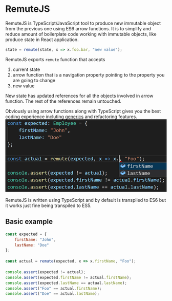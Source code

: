# RemuteJS
RemuteJS is TypeScript/JavaScript tool to produce new immutable object from the previous one using ES6 arrow functions.
It is to simplify and reduce amount of boilerplate code working with immutable objects, like produce state in React application.

```js
state = remute(state, x => x.foo.bar, "new value");
```
RemuteJS exports `remute` function that accepts 
1. current state 
2. arrow function that is a navigation property pointing to the property you are going to change
3. new value

New state has updated references for all the objects involved in arrow function. The rest of the references remain untouched. 

Obviously using arrow functions along with TypeScript gives you the best coding experience incluting [generics](https://www.typescriptlang.org/docs/handbook/generics.html) and refactoring features.
![Alt text](/assets/coding.png "Coding is cool with RemuteJS")

RemuteJS is written using TypeScript and by default is transpiled to ES6 but it works just fine being transpiled to ES5.

## Basic example
```js
const expected = {
    firstName: "John",
    lastName: "Doe"
};

const actual = remute(expected, x => x.firstName, "Foo");

console.assert(expected != actual);
console.assert(expected.firstName != actual.firstName);
console.assert(expected.lastName == actual.lastName);
console.assert("Foo" == actual.firstName);
console.assert("Doe" == actual.lastName);
```
